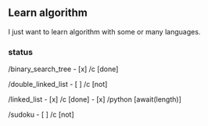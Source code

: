 ## Learn algorithm

I just want to learn algorithm with some or many languages.

### status

/binary_search_tree
    - [x] /c         [done]

/double_linked_list
    - [ ] /c         [not]

/linked_list
    - [x] /c         [done]
    - [x] /python    [await(length)]

/sudoku
    - [ ] /c         [not]
